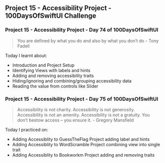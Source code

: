 ## Project 15 - Accessibility Project - 100DaysOfSwiftUI Challenge

### Project 15 - Accessibility Project - Day 74 of 100DaysOfSwiftUI

> You are defined by what you do and also by what you don’t do - Tony Fadell

Today I learnt about:

- Introduction and Project Setup
- Identifying Views with labels and hints
- Adding and removing accessibility traits
- Hiding/ignoring and combining/grouping accessibility data
- Reading the value from controls like Slider

### Project 15 - Accessibility Project - Day 75 of 100DaysOfSwiftUI

> Accessibility is not charity. Accessibility is not generosity. Accessibility is not an amenity. Accessibility is not a gratuity. You don’t bestow access – you ensure it. - Gregory Mansfield 

Today I practiced on:

- Adding Accessiblity to GuessTheFlag Project adding label and hints
- Adding Accessiblity to WordScramble Project combining view into single trait
- Adding Accessiblity to Bookworkm Project adding and removing traits
